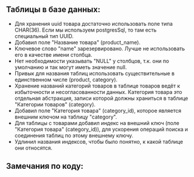 ## Таблицы в базе данных:
- Для хранения uuid товара достаточно использовать поле типа CHAR(36). Если мы используем postgresSql, то там есть специальный тип UUID.
- Добавил поле "Название товара" (product_name).
- Ключевое слово "name" зарезервировано. Лучше не использовать его в качестве имени столбца.
- Нет необходимости указывать "NULL" у столбцов, т.к. они по умолчанию и так могут иметь значение null. 
- Привык для названия таблиц использовать существительные в единственном числе (product, category).
- Хранение названий категорий товаров в таблице товаров ведёт к избыточности и несогласованности данных. Категория товара это отдельная абстракция, записи которой должны храниться в таблице "Категории товаров" (category).
- Добавил поле "Категория товара" (category_id), которое является внешним ключом на таблицу "category".
- Для таблицы с товарами добавил индекс на внешний ключ (поле "Категория товара" (category_id)), для ускорения операций поиска и соединения таблиц по этому внешнему ключу.
- Удлинил названия индексов, чтобы было понятно, к какой таблице они относятся.

## Замечания по коду:
